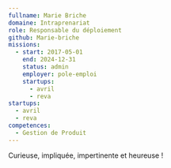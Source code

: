 ```yaml
---
fullname: Marie Briche
domaine: Intraprenariat
role: Responsable du déploiement
github: Marie-briche
missions:
  - start: 2017-05-01
    end: 2024-12-31
    status: admin
    employer: pole-emploi
    startups:
      - avril
      - reva
startups:
  - avril
  - reva
competences:
  - Gestion de Produit
---
```

Curieuse, impliquée, impertinente et heureuse !